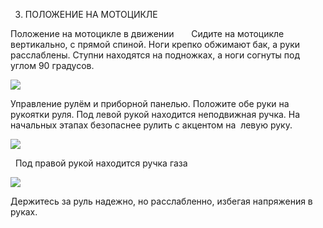  

3. ПОЛОЖЕНИЕ НА МОТОЦИКЛЕ


Положение на мотоцикле в движении       Сидите на мотоцикле вертикально, с прямой спиной. Ноги крепко обжимают бак, а руки расслаблены. Ступни находятся на подножках, а ноги согнуты под углом 90 градусов.

![](https://lh7-rt.googleusercontent.com/docsz/AD_4nXdbgMtPMjmRe316xlKtZsy7R5N10AFR6RTc4R3FYkQmK6CfBsma7fTXvuDYnZ0L5RGHB8AvqUns-N_dgtuUfxgCQEZd-cCuKJkJsiUhrOa5tBcO6Mg8md5KBIldClWXkfOgFAg9?key=Maz5V7wYTnm3uKzw95XYcQ)

Управление рулём и приборной панелью. Положите обе руки на рукоятки руля. Под левой рукой находится неподвижная ручка. На начальных этапах безопаснее рулить с акцентом на  левую руку.    

![](https://lh7-rt.googleusercontent.com/docsz/AD_4nXcl7-emy-7h4JBvAefCrzk0NyyHG6OEULHfQ0h4K1k9hSssI9XtA7WEV-FAvEu4PO6Fzn1dibKEsJU-RVgqQPAJC7b8Q3eCBTYOPU9Yi3imYH2j_OLkOUGIcketJq3ZZLLkH70uQw?key=Maz5V7wYTnm3uKzw95XYcQ)

  Под правой рукой находится ручка газа

![](https://lh7-rt.googleusercontent.com/docsz/AD_4nXfNlhK1l6nZHXwbdLkcTIgvex2u-VyY3KH8bOZEmegYDM0LA-pS64WnwKthhYQN2UtnVf182uvtN-OteNhMs6eKauIQh69VGFPXVNC247ARVsCsyZdAFCEM8BUuuInTxPruSek4?key=Maz5V7wYTnm3uKzw95XYcQ)

Держитесь за руль надежно, но расслабленно, избегая напряжения в руках.



  

  
  
